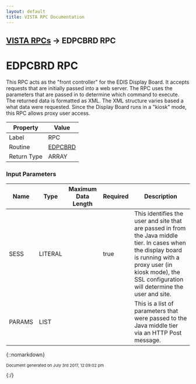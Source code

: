 ```yaml
---
layout: default
title: VISTA RPC Documentation
---
```


## [VISTA RPCs](TableOfContents) &#8594; EDPCBRD RPC
# EDPCBRD RPC

This RPC acts as the "front controller" for the EDIS Display Board.  It accepts requests that are initially passed into a web server.  The RPC uses the parameters that are passed in to determine which command to execute.  The returned data is formatted as XML.  The XML structure varies based a what data were requested. Since the Display Board runs in a "kiosk" mode, this RPC allows proxy user access.

Property | Value
--- | ---
Label | RPC
Routine | [EDPCBRD](http://code.osehra.org/dox/Routine_EDPCBRD_source.html)
Return Type | ARRAY


### Input Parameters

Name | Type | Maximum Data Length | Required | Description
--- | --- | --- | --- | ---
SESS | LITERAL |  | true | This identifies the user and site that are passed in from the Java middle tier.  In cases when the display board is running with a proxy user (in kiosk mode), the SSL configuration will determine the user and site.
PARAMS | LIST |  |  | This is a list of parameters that were passed to the Java middle tier via an HTTP Post message.



{::nomarkdown} <br/><p style="font-size: 11px">Document generated on July 3rd 2017, 12:09:02 pm</p>{:/}